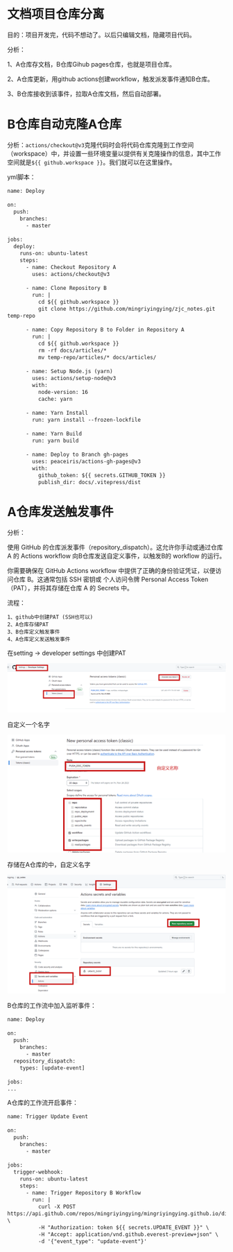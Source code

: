 # 文档项目仓库分离

目的：项目开发完，代码不想动了。以后只编辑文档，隐藏项目代码。

分析：

1、A仓库存文档，B仓库Gihub pages仓库，也就是项目仓库。

2、A仓库更新，用github actions创建workflow，触发派发事件通知B仓库。

3、B仓库接收到该事件，拉取A仓库文档，然后自动部署。

# B仓库自动克隆A仓库

分析：`actions/checkout@v3`克隆代码时会将代码仓库克隆到工作空间（workspace）中，并设置一些环境变量以提供有关克隆操作的信息，其中工作空间就是`${{ github.workspace }}`。我们就可以在这里操作。

yml脚本：

```
name: Deploy

on:
  push:
    branches:
      - master

jobs:
  deploy:
    runs-on: ubuntu-latest
    steps:
      - name: Checkout Repository A
        uses: actions/checkout@v3

      - name: Clone Repository B
        run: |
          cd ${{ github.workspace }}
          git clone https://github.com/mingriyingying/zjc_notes.git temp-repo

      - name: Copy Repository B to Folder in Repository A
        run: |
          cd ${{ github.workspace }}
          rm -rf docs/articles/*
          mv temp-repo/articles/* docs/articles/

      - name: Setup Node.js (yarn)
        uses: actions/setup-node@v3
        with:
          node-version: 16
          cache: yarn
      
      - name: Yarn Install
        run: yarn install --frozen-lockfile

      - name: Yarn Build
        run: yarn build

      - name: Deploy to Branch gh-pages
        uses: peaceiris/actions-gh-pages@v3
        with:
          github_token: ${{ secrets.GITHUB_TOKEN }}
          publish_dir: docs/.vitepress/dist

```



# A仓库发送触发事件

分析：

使用 GitHub 的仓库派发事件（repository_dispatch）。这允许你手动或通过仓库 A 的 Actions workflow 向B仓库发送自定义事件，以触发B的 workflow 的运行。

你需要确保在 GitHub Actions workflow 中提供了正确的身份验证凭证，以便访问仓库 B。这通常包括 SSH 密钥或 个人访问令牌 Personal Access Token（PAT），并将其存储在仓库 A 的 Secrets 中。

流程：

```
1、github中创建PAT (SSH也可以)
2、A仓库存储PAT
3、B仓库定义触发事件
4、A仓库定义发送触发事件
```



在setting -> developer settings 中创建PAT

![image-20231025120807049](images/image-20231025120807049.png)



自定义一个名字

![image-20231025120729045](images/image-20231025120729045.png)



存储在A仓库的中，自定义名字

![image-20231025124724775](images/image-20231025124724775.png)



B仓库的工作流中加入监听事件：

```
name: Deploy

on:
  push:
    branches:
      - master
  repository_dispatch:
    types: [update-event]

jobs:
...
```

A仓库的工作流开启事件：

```
name: Trigger Update Event

on:
  push:
    branches:
      - master

jobs:
  trigger-webhook:
    runs-on: ubuntu-latest
    steps:
      - name: Trigger Repository B Workflow
        run: |
          curl -X POST https://api.github.com/repos/mingriyingying/mingriyingying.github.io/dispatches \
          -H "Authorization: token ${{ secrets.UPDATE_EVENT }}" \
          -H "Accept: application/vnd.github.everest-preview+json" \
          -d '{"event_type": "update-event"}'
```

